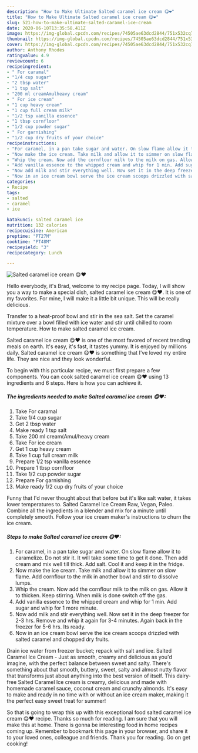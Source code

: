 ```yaml
---
description: "How to Make Ultimate Salted caramel ice cream 😋❤"
title: "How to Make Ultimate Salted caramel ice cream 😋❤"
slug: 521-how-to-make-ultimate-salted-caramel-ice-cream
date: 2020-06-10T13:35:58.411Z
image: https://img-global.cpcdn.com/recipes/74505ae63dcd2844/751x532cq70/salted-caramel-ice-cream-😋❤-recipe-main-photo.jpg
thumbnail: https://img-global.cpcdn.com/recipes/74505ae63dcd2844/751x532cq70/salted-caramel-ice-cream-😋❤-recipe-main-photo.jpg
cover: https://img-global.cpcdn.com/recipes/74505ae63dcd2844/751x532cq70/salted-caramel-ice-cream-😋❤-recipe-main-photo.jpg
author: Anthony Rhodes
ratingvalue: 4.9
reviewcount: 6
recipeingredient:
- " For caramal"
- "1/4 cup sugar"
- "2 tbsp water"
- "1 tsp salt"
- "200 ml creamAmulheavy cream"
- " For ice cream"
- "1 cup heavy cream"
- "1 cup full cream milk"
- "1/2 tsp vanilla essence"
- "1 tbsp cornfloor"
- "1/2 cup powder sugar"
- " For garnishing"
- "1/2 cup dry fruits of your choice"
recipeinstructions:
- "For caramel, in a pan take sugar and water. On slow flame allow it to caramelize. Do not stir it. It will take some time to get it done. Then add cream and mix well till thick. Add salt. Cool it and keep it in the fridge."
- "Now make the ice cream. Take milk and allow it to simmer on slow flame. Add cornflour to the milk in another bowl and stir to dissolve lumps."
- "Whip the cream. Now add the cornflour milk to the milk on gas. Allow it to thicken. Keep stirring. When milk is done switch off the gas."
- "Add vanilla essence to the whipped cream and whip for 1 min. Add sugar and whip for 1 more minute."
- "Now add milk and stir everything well. Now set it in the deep freezer for 2-3 hrs. Remove and whip it again for 3-4 minutes. Again back in the freezer for 5-6 hrs. Its ready."
- "Now in an ice cream bowl serve the ice cream scoops drizzled with salted caramel and chopped dry fruits."
categories:
- Recipe
tags:
- salted
- caramel
- ice

katakunci: salted caramel ice 
nutrition: 132 calories
recipecuisine: American
preptime: "PT27M"
cooktime: "PT48M"
recipeyield: "3"
recipecategory: Lunch

---
```



![Salted caramel ice cream 😋❤](https://img-global.cpcdn.com/recipes/74505ae63dcd2844/751x532cq70/salted-caramel-ice-cream-😋❤-recipe-main-photo.jpg)

Hello everybody, it's Brad, welcome to my recipe page. Today, I will show you a way to make a special dish, salted caramel ice cream 😋❤. It is one of my favorites. For mine, I will make it a little bit unique. This will be really delicious.

Transfer to a heat-proof bowl and stir in the sea salt. Set the caramel mixture over a bowl filled with ice water and stir until chilled to room temperature. How to make salted caramel ice cream.

Salted caramel ice cream 😋❤ is one of the most favored of recent trending meals on earth. It's easy, it's fast, it tastes yummy. It is enjoyed by millions daily. Salted caramel ice cream 😋❤ is something that I've loved my entire life. They are nice and they look wonderful.


To begin with this particular recipe, we must first prepare a few components. You can cook salted caramel ice cream 😋❤ using 13 ingredients and 6 steps. Here is how you can achieve it.

<!--inarticleads1-->

##### The ingredients needed to make Salted caramel ice cream 😋❤:

1. Take  For caramal
1. Take 1/4 cup sugar
1. Get 2 tbsp water
1. Make ready 1 tsp salt
1. Take 200 ml cream(Amul/heavy cream
1. Take  For ice cream
1. Get 1 cup heavy cream
1. Take 1 cup full cream milk
1. Prepare 1/2 tsp vanilla essence
1. Prepare 1 tbsp cornfloor
1. Take 1/2 cup powder sugar
1. Prepare  For garnishing
1. Make ready 1/2 cup dry fruits of your choice


Funny that I&#39;d never thought about that before but it&#39;s like salt water, it takes lower temperatures to. Salted Caramel Ice Cream Raw, Vegan, Paleo. Combine all the ingredients in a blender and mix for a minute until completely smooth. Follow your ice cream maker&#39;s instructions to churn the ice cream. 

<!--inarticleads2-->

##### Steps to make Salted caramel ice cream 😋❤:

1. For caramel, in a pan take sugar and water. On slow flame allow it to caramelize. Do not stir it. It will take some time to get it done. Then add cream and mix well till thick. Add salt. Cool it and keep it in the fridge.
1. Now make the ice cream. Take milk and allow it to simmer on slow flame. Add cornflour to the milk in another bowl and stir to dissolve lumps.
1. Whip the cream. Now add the cornflour milk to the milk on gas. Allow it to thicken. Keep stirring. When milk is done switch off the gas.
1. Add vanilla essence to the whipped cream and whip for 1 min. Add sugar and whip for 1 more minute.
1. Now add milk and stir everything well. Now set it in the deep freezer for 2-3 hrs. Remove and whip it again for 3-4 minutes. Again back in the freezer for 5-6 hrs. Its ready.
1. Now in an ice cream bowl serve the ice cream scoops drizzled with salted caramel and chopped dry fruits.


Drain ice water from freezer bucket; repack with salt and ice. Salted Caramel Ice Cream - Just as smooth, creamy and delicious as you&#39;d imagine, with the perfect balance between sweet and salty. There&#39;s something about that smooth, buttery, sweet, salty and almost nutty flavor that transforms just about anything into the best version of itself. This dairy-free Salted Caramel Ice cream is creamy, delicious and made with homemade caramel sauce, coconut cream and crunchy almonds. It&#39;s easy to make and ready in no time with or without an ice cream maker, making it the perfect easy sweet treat for summer! 

So that is going to wrap this up with this exceptional food salted caramel ice cream 😋❤ recipe. Thanks so much for reading. I am sure that you will make this at home. There is gonna be interesting food in home recipes coming up. Remember to bookmark this page in your browser, and share it to your loved ones, colleague and friends. Thank you for reading. Go on get cooking!
